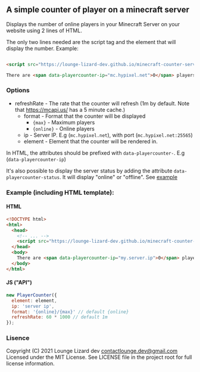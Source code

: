 ##  A simple counter of player on a minecraft server 

Displays the number of online players in your Minecraft Server on your website using 2 lines of HTML.

The only two lines needed are the script tag and the element that will display the number. Example:

```html

<script src="https://lounge-lizard-dev.github.io/minecraft-counter-server/script.js"></script>

There are <span data-playercounter-ip="mc.hypixel.net">0</span> players on Hypixel right now.

```

### Options

- refreshRate - The rate that the counter will refresh (1m by default. Note that https://mcapi.us/ has a 5 minute cache.)
  - format - Format that the counter will be displayed
    - `{max}` - Maximum players
    - `{online}` - Online players
  - ip - Server IP. E.g (`mc.hypixel.net`), with port (`mc.hypixel.net:25565`)
  - element - Element that the counter will be rendered in.

In HTML, the attributes should be prefixed with `data-playercounter-`. E.g (`data-playercounter-ip`)

It's also possible to display the server status by adding the attribute `data-playercounter-status`. It will display "online" or "offline".
See [example](example.html)

### Example (including HTML template):

#### HTML

```html
<!DOCTYPE html>
<html>
  <head>
    <!-- ... -->
    <script src="https://lounge-lizard-dev.github.io/minecraft-counter-server/script.js"></script>
  </head>
  <body>
    There are <span data-playercounter-ip="my.server.ip">0</span> players online on my server.
  </body>
</html>
```
#### JS ("API")
```js
new PlayerCounter({
  element: element,
  ip: 'server ip',
  format: '{online}/{max}' // default {online}
  refreshRate: 60 * 1000 // default 1m
});
```
### Lisence

Copyright (C) 2021  Lounge Lizard dev contactlounge.dev@gmail.com
Licensed under the MIT License. See LICENSE file in the project root for full license information.

